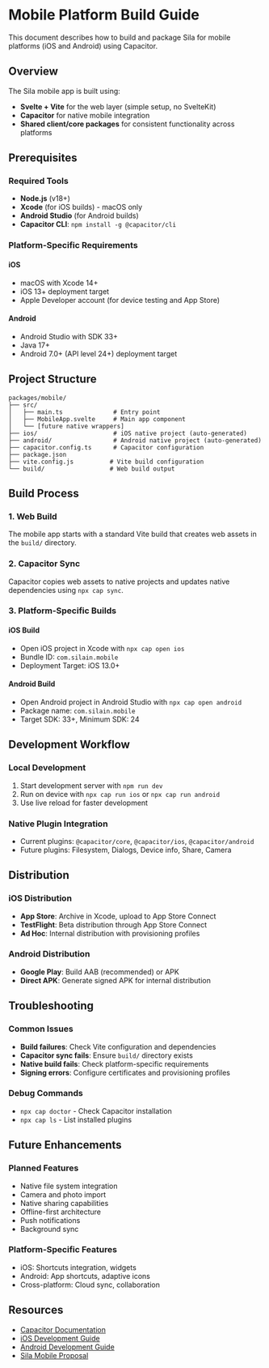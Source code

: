 # Mobile Platform Build Guide

This document describes how to build and package Sila for mobile platforms (iOS and Android) using Capacitor.

## Overview

The Sila mobile app is built using:
- **Svelte + Vite** for the web layer (simple setup, no SvelteKit)
- **Capacitor** for native mobile integration
- **Shared client/core packages** for consistent functionality across platforms

## Prerequisites

### Required Tools
- **Node.js** (v18+)
- **Xcode** (for iOS builds) - macOS only
- **Android Studio** (for Android builds)
- **Capacitor CLI**: `npm install -g @capacitor/cli`

### Platform-Specific Requirements

#### iOS
- macOS with Xcode 14+
- iOS 13+ deployment target
- Apple Developer account (for device testing and App Store)

#### Android
- Android Studio with SDK 33+
- Java 17+
- Android 7.0+ (API level 24+) deployment target

## Project Structure

```
packages/mobile/
├── src/
│   ├── main.ts              # Entry point
│   ├── MobileApp.svelte     # Main app component
│   └── [future native wrappers]
├── ios/                     # iOS native project (auto-generated)
├── android/                 # Android native project (auto-generated)
├── capacitor.config.ts      # Capacitor configuration
├── package.json
├── vite.config.js          # Vite build configuration
└── build/                  # Web build output
```

## Build Process

### 1. Web Build
The mobile app starts with a standard Vite build that creates web assets in the `build/` directory.

### 2. Capacitor Sync
Capacitor copies web assets to native projects and updates native dependencies using `npx cap sync`.

### 3. Platform-Specific Builds

#### iOS Build
- Open iOS project in Xcode with `npx cap open ios`
- Bundle ID: `com.silain.mobile`
- Deployment Target: iOS 13.0+

#### Android Build
- Open Android project in Android Studio with `npx cap open android`
- Package name: `com.silain.mobile`
- Target SDK: 33+, Minimum SDK: 24

## Development Workflow

### Local Development
1. Start development server with `npm run dev`
2. Run on device with `npx cap run ios` or `npx cap run android`
3. Use live reload for faster development

### Native Plugin Integration
- Current plugins: `@capacitor/core`, `@capacitor/ios`, `@capacitor/android`
- Future plugins: Filesystem, Dialogs, Device info, Share, Camera

## Distribution

### iOS Distribution
- **App Store**: Archive in Xcode, upload to App Store Connect
- **TestFlight**: Beta distribution through App Store Connect
- **Ad Hoc**: Internal distribution with provisioning profiles

### Android Distribution
- **Google Play**: Build AAB (recommended) or APK
- **Direct APK**: Generate signed APK for internal distribution

## Troubleshooting

### Common Issues
- **Build failures**: Check Vite configuration and dependencies
- **Capacitor sync fails**: Ensure `build/` directory exists
- **Native build fails**: Check platform-specific requirements
- **Signing errors**: Configure certificates and provisioning profiles

### Debug Commands
- `npx cap doctor` - Check Capacitor installation
- `npx cap ls` - List installed plugins

## Future Enhancements

### Planned Features
- Native file system integration
- Camera and photo import
- Native sharing capabilities
- Offline-first architecture
- Push notifications
- Background sync

### Platform-Specific Features
- iOS: Shortcuts integration, widgets
- Android: App shortcuts, adaptive icons
- Cross-platform: Cloud sync, collaboration

## Resources

- [Capacitor Documentation](https://capacitorjs.com/docs)
- [iOS Development Guide](https://developer.apple.com/ios/)
- [Android Development Guide](https://developer.android.com/)
- [Sila Mobile Proposal](../proposals/mobile-v1.md)